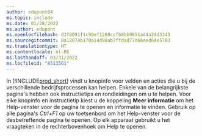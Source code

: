 ```yaml
---
author: edupont04
ms.topic: include
ms.date: 01/28/2022
ms.author: edupont
ms.openlocfilehash: d3f8091f1c90ef1260ccfb8bb9851ad4a24d3345
ms.sourcegitcommit: 8a12074b170a14d98ab7ffdad77d66aed64e5783
ms.translationtype: HT
ms.contentlocale: nl-BE
ms.lasthandoff: 03/31/2022
ms.locfileid: "8513561"
---
```

In [!INCLUDE[prod_short](prod_short.md)] vindt u knopinfo voor velden en acties die u bij de verschillende bedrijfsprocessen kan helpen. Enkele van de belangrijkste pagina's hebben ook instructietips en rondleidingen om u te helpen. Voor elke knopinfo en instructietip kiest u de koppeling **Meer informatie** om het Help-venster voor de pagina te openen en informatie te vinden. Gebruik op alle pagina's *Ctrl+F1* op uw toetsenbord om het Help-venster voor de desbetreffende pagina te openen. Op elk apparaat gebruikt u het vraagteken in de rechterbovenhoek om Help te openen.  
